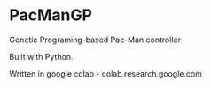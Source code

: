 # PacManGP
Genetic Programing-based Pac-Man controller

Built with Python.

Written in google colab - colab.research.google.com
